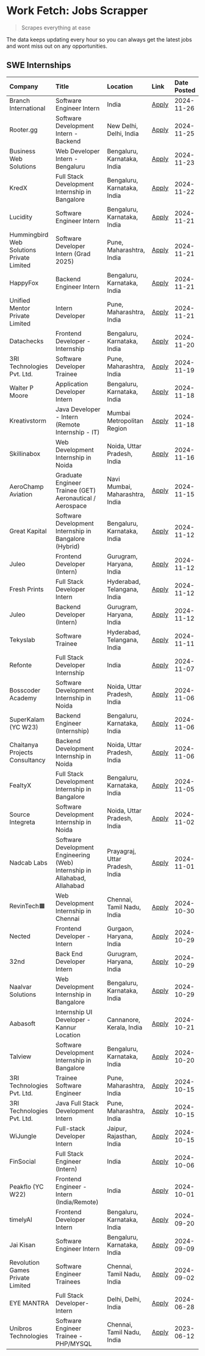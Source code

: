 # Work Fetch: Jobs Scrapper
> Scrapes everything at ease

The data keeps updating every hour so you can always get the latest jobs and wont miss out on any opportunities.

## SWE Internships
<!--START_SECTION:workfetch-->
| Company                                   | Title                                                                     | Location                        | Link                                                                                                                                                                                                                                          | Date Posted   |
|:------------------------------------------|:--------------------------------------------------------------------------|:--------------------------------|:----------------------------------------------------------------------------------------------------------------------------------------------------------------------------------------------------------------------------------------------|:--------------|
| Branch International                      | Software Engineer Intern                                                  | India                           | [Apply](https://in.linkedin.com/jobs/view/software-engineer-intern-at-branch-international-4054425650?position=44&pageNum=0&refId=fC8XIsr4%2FseeijlFQ7zupA%3D%3D&trackingId=yLvigyURHN1iWUXRPTltVA%3D%3D)                                     | 2024-11-26    |
| Rooter.gg                                 | Software Development Intern - Backend                                     | New Delhi, Delhi, India         | [Apply](https://in.linkedin.com/jobs/view/software-development-intern-backend-at-rooter-gg-4084572327?position=29&pageNum=0&refId=fC8XIsr4%2FseeijlFQ7zupA%3D%3D&trackingId=IlV27Em89fqQxPSOqBLTqA%3D%3D)                                     | 2024-11-25    |
| Business Web Solutions                    | Web Developer Intern - Bengaluru                                          | Bengaluru, Karnataka, India     | [Apply](https://in.linkedin.com/jobs/view/web-developer-intern-bengaluru-at-business-web-solutions-4081769308?position=43&pageNum=0&refId=fC8XIsr4%2FseeijlFQ7zupA%3D%3D&trackingId=yqWllrxVtmZ%2FC677RJdYaw%3D%3D)                           | 2024-11-23    |
| KredX                                     | Full Stack Development Internship in Bangalore                            | Bengaluru, Karnataka, India     | [Apply](https://in.linkedin.com/jobs/view/full-stack-development-internship-in-bangalore-at-kredx-4082021747?position=24&pageNum=0&refId=fC8XIsr4%2FseeijlFQ7zupA%3D%3D&trackingId=%2BNYum4bqqnsFdF3ohZxCMg%3D%3D)                            | 2024-11-22    |
| Lucidity                                  | Software Engineer Intern                                                  | Bengaluru, Karnataka, India     | [Apply](https://in.linkedin.com/jobs/view/software-engineer-intern-at-lucidity-4081805788?position=9&pageNum=0&refId=fC8XIsr4%2FseeijlFQ7zupA%3D%3D&trackingId=nBPoHBcuoLropxaAeS7lRQ%3D%3D)                                                  | 2024-11-21    |
| Hummingbird Web Solutions Private Limited | Software Developer Intern (Grad 2025)                                     | Pune, Maharashtra, India        | [Apply](https://in.linkedin.com/jobs/view/software-developer-intern-grad-2025-at-hummingbird-web-solutions-private-limited-4079796998?position=22&pageNum=0&refId=fC8XIsr4%2FseeijlFQ7zupA%3D%3D&trackingId=beT%2FR43GwSjyxoHGZ%2FNYQQ%3D%3D) | 2024-11-21    |
| HappyFox                                  | Backend Engineer Intern                                                   | Bengaluru, Karnataka, India     | [Apply](https://in.linkedin.com/jobs/view/backend-engineer-intern-at-happyfox-4079265240?position=47&pageNum=0&refId=fC8XIsr4%2FseeijlFQ7zupA%3D%3D&trackingId=M1eMbj9I8JR7vrnCBM22Fg%3D%3D)                                                  | 2024-11-21    |
| Unified Mentor Private Limited            | Intern Developer                                                          | Pune, Maharashtra, India        | [Apply](https://in.linkedin.com/jobs/view/intern-developer-at-unified-mentor-private-limited-4079625302?position=55&pageNum=0&refId=fC8XIsr4%2FseeijlFQ7zupA%3D%3D&trackingId=XfQnNEHLjJBovliI7Vqreg%3D%3D)                                   | 2024-11-21    |
| Datachecks                                | Frontend Developer - Internship                                           | Bengaluru, Karnataka, India     | [Apply](https://in.linkedin.com/jobs/view/frontend-developer-internship-at-datachecks-4078365869?position=41&pageNum=0&refId=fC8XIsr4%2FseeijlFQ7zupA%3D%3D&trackingId=cYsXQpcujA3pydutIvF12Q%3D%3D)                                          | 2024-11-20    |
| 3RI Technologies Pvt. Ltd.                | Software Developer Trainee                                                | Pune, Maharashtra, India        | [Apply](https://in.linkedin.com/jobs/view/software-developer-trainee-at-3ri-technologies-pvt-ltd-4080283578?position=27&pageNum=0&refId=fC8XIsr4%2FseeijlFQ7zupA%3D%3D&trackingId=rQzgyiVkC9wspJkrf3%2FBRA%3D%3D)                             | 2024-11-19    |
| Walter P Moore                            | Application Developer Intern                                              | Bengaluru, Karnataka, India     | [Apply](https://in.linkedin.com/jobs/view/application-developer-intern-at-walter-p-moore-4077126811?position=19&pageNum=0&refId=fC8XIsr4%2FseeijlFQ7zupA%3D%3D&trackingId=B9EA0Q%2Bc68wOE6HL9zGSQg%3D%3D)                                     | 2024-11-18    |
| Kreativstorm                              | Java Developer - Intern (Remote Internship - IT)                          | Mumbai Metropolitan Region      | [Apply](https://in.linkedin.com/jobs/view/java-developer-intern-remote-internship-it-at-kreativstorm-4079340084?position=25&pageNum=0&refId=fC8XIsr4%2FseeijlFQ7zupA%3D%3D&trackingId=PPVukiubvJe5EUDOhw3koA%3D%3D)                           | 2024-11-18    |
| Skillinabox                               | Web Development Internship in Noida                                       | Noida, Uttar Pradesh, India     | [Apply](https://in.linkedin.com/jobs/view/web-development-internship-in-noida-at-skillinabox-4077783016?position=20&pageNum=0&refId=fC8XIsr4%2FseeijlFQ7zupA%3D%3D&trackingId=mLpPgCnWBMX536j7O1rXTg%3D%3D)                                   | 2024-11-16    |
| AeroChamp Aviation                        | Graduate Engineer Trainee (GET) Aeronautical / Aerospace                  | Navi Mumbai, Maharashtra, India | [Apply](https://in.linkedin.com/jobs/view/graduate-engineer-trainee-get-aeronautical-aerospace-at-aerochamp-aviation-4075807848?position=37&pageNum=0&refId=fC8XIsr4%2FseeijlFQ7zupA%3D%3D&trackingId=Dfx0KckV9ahBSPZl95Z5ig%3D%3D)           | 2024-11-15    |
| Great Kapital                             | Software Development Internship in Bangalore (Hybrid)                     | Bengaluru, Karnataka, India     | [Apply](https://in.linkedin.com/jobs/view/software-development-internship-in-bangalore-hybrid-at-great-kapital-4074322094?position=21&pageNum=0&refId=fC8XIsr4%2FseeijlFQ7zupA%3D%3D&trackingId=N6gS5W%2FUphqHEdHEYKlleQ%3D%3D)               | 2024-11-12    |
| Juleo                                     | Frontend Developer (Intern)                                               | Gurugram, Haryana, India        | [Apply](https://in.linkedin.com/jobs/view/frontend-developer-intern-at-juleo-4072443159?position=28&pageNum=0&refId=fC8XIsr4%2FseeijlFQ7zupA%3D%3D&trackingId=dglWhXYM%2FijCZ3wI5ALi4A%3D%3D)                                                 | 2024-11-12    |
| Fresh Prints                              | Full Stack Developer Intern                                               | Hyderabad, Telangana, India     | [Apply](https://in.linkedin.com/jobs/view/full-stack-developer-intern-at-fresh-prints-4074759619?position=30&pageNum=0&refId=fC8XIsr4%2FseeijlFQ7zupA%3D%3D&trackingId=6JnYXPKcijT%2FHRX2nHXhDA%3D%3D)                                        | 2024-11-12    |
| Juleo                                     | Backend Developer (Intern)                                                | Gurugram, Haryana, India        | [Apply](https://in.linkedin.com/jobs/view/backend-developer-intern-at-juleo-4072437848?position=46&pageNum=0&refId=fC8XIsr4%2FseeijlFQ7zupA%3D%3D&trackingId=aUFAjlfP8KdRX61NoZrG3w%3D%3D)                                                    | 2024-11-12    |
| Tekyslab                                  | Software Trainee                                                          | Hyderabad, Telangana, India     | [Apply](https://in.linkedin.com/jobs/view/software-trainee-at-tekyslab-4074128169?position=40&pageNum=0&refId=fC8XIsr4%2FseeijlFQ7zupA%3D%3D&trackingId=HKiRT6i3GHATYfa5Ylugyg%3D%3D)                                                         | 2024-11-11    |
| Refonte                                   | Full Stack Developer Internship                                           | India                           | [Apply](https://in.linkedin.com/jobs/view/full-stack-developer-internship-at-refonte-4071576773?position=23&pageNum=0&refId=fC8XIsr4%2FseeijlFQ7zupA%3D%3D&trackingId=2QjBodGR4Q1vJ9g9iMzBLg%3D%3D)                                           | 2024-11-07    |
| Bosscoder Academy                         | Software Development Internship in Noida                                  | Noida, Uttar Pradesh, India     | [Apply](https://in.linkedin.com/jobs/view/software-development-internship-in-noida-at-bosscoder-academy-4070090866?position=10&pageNum=0&refId=fC8XIsr4%2FseeijlFQ7zupA%3D%3D&trackingId=7xCcwrCjWAt3caZJJ7CKig%3D%3D)                        | 2024-11-06    |
| SuperKalam (YC W23)                       | Backend Engineer (Internship)                                             | Bengaluru, Karnataka, India     | [Apply](https://in.linkedin.com/jobs/view/backend-engineer-internship-at-superkalam-yc-w23-4069134451?position=26&pageNum=0&refId=fC8XIsr4%2FseeijlFQ7zupA%3D%3D&trackingId=7I4gpoChbLN8Wr8Vc2MLjg%3D%3D)                                     | 2024-11-06    |
| Chaitanya Projects Consultancy            | Backend Development Internship in Noida                                   | Noida, Uttar Pradesh, India     | [Apply](https://in.linkedin.com/jobs/view/backend-development-internship-in-noida-at-chaitanya-projects-consultancy-4070090859?position=56&pageNum=0&refId=fC8XIsr4%2FseeijlFQ7zupA%3D%3D&trackingId=tKr%2FrieHnn%2BBESGn%2Fmys3A%3D%3D)      | 2024-11-06    |
| FealtyX                                   | Full Stack Development Internship in Bangalore                            | Bengaluru, Karnataka, India     | [Apply](https://in.linkedin.com/jobs/view/full-stack-development-internship-in-bangalore-at-fealtyx-4067118640?position=36&pageNum=0&refId=fC8XIsr4%2FseeijlFQ7zupA%3D%3D&trackingId=ZN%2F%2F%2BjztmEnr6iIz2M0p9g%3D%3D)                      | 2024-11-05    |
| Source Integreta                          | Software Development Internship in Noida                                  | Noida, Uttar Pradesh, India     | [Apply](https://in.linkedin.com/jobs/view/software-development-internship-in-noida-at-source-integreta-4066120527?position=14&pageNum=0&refId=fC8XIsr4%2FseeijlFQ7zupA%3D%3D&trackingId=u3tW1hvIAidrJ%2BijpmY%2B8g%3D%3D)                     | 2024-11-02    |
| Nadcab Labs                               | Software Development Engineering (Web) Internship in Allahabad, Allahabad | Prayagraj, Uttar Pradesh, India | [Apply](https://in.linkedin.com/jobs/view/software-development-engineering-web-internship-in-allahabad-allahabad-at-nadcab-labs-4064940107?position=3&pageNum=0&refId=fC8XIsr4%2FseeijlFQ7zupA%3D%3D&trackingId=rs7JTJOpzSqZ9I6I9oE0yA%3D%3D) | 2024-11-01    |
| RevinTech🟧                                | Web Development Internship in Chennai                                     | Chennai, Tamil Nadu, India      | [Apply](https://in.linkedin.com/jobs/view/web-development-internship-in-chennai-at-revintech%F0%9F%9F%A7-4063327819?position=58&pageNum=0&refId=fC8XIsr4%2FseeijlFQ7zupA%3D%3D&trackingId=QxDcGzbHygKQNFn9qKi5pg%3D%3D)                       | 2024-10-30    |
| Nected                                    | Frontend Developer - Intern                                               | Gurgaon, Haryana, India         | [Apply](https://in.linkedin.com/jobs/view/frontend-developer-intern-at-nected-4060911002?position=8&pageNum=0&refId=fC8XIsr4%2FseeijlFQ7zupA%3D%3D&trackingId=zGtkFgQPf%2FfY2EzYf%2F%2FPgg%3D%3D)                                             | 2024-10-29    |
| 32nd                                      | Back End Developer Intern                                                 | Gurugram, Haryana, India        | [Apply](https://in.linkedin.com/jobs/view/back-end-developer-intern-at-32nd-4062280105?position=34&pageNum=0&refId=fC8XIsr4%2FseeijlFQ7zupA%3D%3D&trackingId=ALyPqr8sH7z1lFbSsECNPw%3D%3D)                                                    | 2024-10-29    |
| Naalvar Solutions                         | Web Development Internship in Bangalore                                   | Bengaluru, Karnataka, India     | [Apply](https://in.linkedin.com/jobs/view/web-development-internship-in-bangalore-at-naalvar-solutions-4061924258?position=50&pageNum=0&refId=fC8XIsr4%2FseeijlFQ7zupA%3D%3D&trackingId=3gWuON%2BtCjUZhIDfe30E1Q%3D%3D)                       | 2024-10-29    |
| Aabasoft                                  | Internship UI Developer - Kannur Location                                 | Cannanore, Kerala, India        | [Apply](https://in.linkedin.com/jobs/view/internship-ui-developer-kannur-location-at-aabasoft-4055898437?position=17&pageNum=0&refId=fC8XIsr4%2FseeijlFQ7zupA%3D%3D&trackingId=UN80sM%2BSEY1oV21qFu25lw%3D%3D)                                | 2024-10-21    |
| Talview                                   | Software Development Internship in Bangalore                              | Bengaluru, Karnataka, India     | [Apply](https://in.linkedin.com/jobs/view/software-development-internship-in-bangalore-at-talview-4055420944?position=4&pageNum=0&refId=fC8XIsr4%2FseeijlFQ7zupA%3D%3D&trackingId=LBYh3tt33Ti7EVyoMkAiVA%3D%3D)                               | 2024-10-20    |
| 3RI Technologies Pvt. Ltd.                | Trainee Software Engineer                                                 | Pune, Maharashtra, India        | [Apply](https://in.linkedin.com/jobs/view/trainee-software-engineer-at-3ri-technologies-pvt-ltd-4048233384?position=32&pageNum=0&refId=fC8XIsr4%2FseeijlFQ7zupA%3D%3D&trackingId=JfD6jc4n8erEY%2BIXV4v7lQ%3D%3D)                              | 2024-10-15    |
| 3RI Technologies Pvt. Ltd.                | Java Full Stack Development Intern                                        | Pune, Maharashtra, India        | [Apply](https://in.linkedin.com/jobs/view/java-full-stack-development-intern-at-3ri-technologies-pvt-ltd-4048231995?position=39&pageNum=0&refId=fC8XIsr4%2FseeijlFQ7zupA%3D%3D&trackingId=m%2BUpkoYpvbt2FA%2FSTSAamQ%3D%3D)                   | 2024-10-15    |
| WiJungle                                  | Full-stack Developer Intern                                               | Jaipur, Rajasthan, India        | [Apply](https://in.linkedin.com/jobs/view/full-stack-developer-intern-at-wijungle-4048227759?position=54&pageNum=0&refId=fC8XIsr4%2FseeijlFQ7zupA%3D%3D&trackingId=JLbBDWeLT97AqnnhkGUt2A%3D%3D)                                              | 2024-10-15    |
| FinSocial                                 | Full Stack Engineer (Intern)                                              | India                           | [Apply](https://in.linkedin.com/jobs/view/full-stack-engineer-intern-at-finsocial-4041564486?position=60&pageNum=0&refId=fC8XIsr4%2FseeijlFQ7zupA%3D%3D&trackingId=CwlTdWe%2BJsgmB%2BS7DEqnrw%3D%3D)                                          | 2024-10-06    |
| Peakflo (YC W22)                          | Frontend Engineer - Intern (India/Remote)                                 | India                           | [Apply](https://in.linkedin.com/jobs/view/frontend-engineer-intern-india-remote-at-peakflo-yc-w22-4037729755?position=7&pageNum=0&refId=fC8XIsr4%2FseeijlFQ7zupA%3D%3D&trackingId=lGczb93iMd%2Fy3Spj9i10IQ%3D%3D)                             | 2024-10-01    |
| timelyAI                                  | Frontend Developer Intern                                                 | Bengaluru, Karnataka, India     | [Apply](https://in.linkedin.com/jobs/view/frontend-developer-intern-at-timelyai-4030925040?position=12&pageNum=0&refId=fC8XIsr4%2FseeijlFQ7zupA%3D%3D&trackingId=gt4K8V3eMIj41MYbtXqA0g%3D%3D)                                                | 2024-09-20    |
| Jai Kisan                                 | Software Engineer Intern                                                  | Bengaluru, Karnataka, India     | [Apply](https://in.linkedin.com/jobs/view/software-engineer-intern-at-jai-kisan-4024075360?position=38&pageNum=0&refId=fC8XIsr4%2FseeijlFQ7zupA%3D%3D&trackingId=LcoDoCNnTB8hkm2qv0FaUw%3D%3D)                                                | 2024-09-09    |
| Revolution Games Private Limited          | Software Engineer Trainees                                                | Chennai, Tamil Nadu, India      | [Apply](https://in.linkedin.com/jobs/view/software-engineer-trainees-at-revolution-games-private-limited-4015912927?position=35&pageNum=0&refId=fC8XIsr4%2FseeijlFQ7zupA%3D%3D&trackingId=fD5oKBGr4bCladiQMULiFg%3D%3D)                       | 2024-09-02    |
| EYE MANTRA                                | Full Stack Developer- Intern                                              | Delhi, Delhi, India             | [Apply](https://in.linkedin.com/jobs/view/full-stack-developer-intern-at-eye-mantra-3960988037?position=52&pageNum=0&refId=fC8XIsr4%2FseeijlFQ7zupA%3D%3D&trackingId=%2FXn%2F1DRUa6tQ%2B1zwRYNaEw%3D%3D)                                      | 2024-06-28    |
| Unibros Technologies                      | Software Engineer Trainee - PHP/MYSQL                                     | Chennai, Tamil Nadu, India      | [Apply](https://in.linkedin.com/jobs/view/software-engineer-trainee-php-mysql-at-unibros-technologies-3656599241?position=49&pageNum=0&refId=fC8XIsr4%2FseeijlFQ7zupA%3D%3D&trackingId=dQGHz9MerzH6fHL0%2FMtmIA%3D%3D)                        | 2023-06-12    |
<!--END_SECTION:workfetch-->
